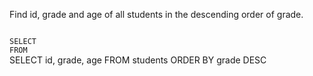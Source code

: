 Find id, grade and age of all students in the descending order of grade.



<codeblock language="sql" dbName="students1.db" type="exercise" testMode="fixedInput">
<code>
SELECT
FROM
</code>

<solution>
SELECT id, grade, age
FROM students
ORDER BY grade DESC
</solution>
</codeblock>